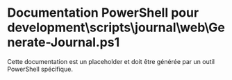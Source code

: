 # Documentation PowerShell pour development\scripts\journal\web\Generate-Journal.ps1

Cette documentation est un placeholder et doit être générée par un outil PowerShell spécifique.
